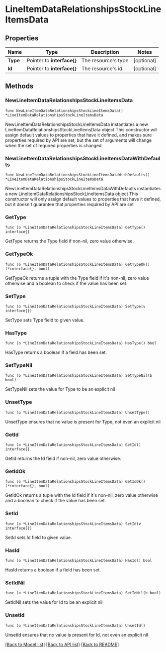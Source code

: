 # LineItemDataRelationshipsStockLineItemsData

## Properties

Name | Type | Description | Notes
------------ | ------------- | ------------- | -------------
**Type** | Pointer to **interface{}** | The resource&#39;s type | [optional] 
**Id** | Pointer to **interface{}** | The resource&#39;s id | [optional] 

## Methods

### NewLineItemDataRelationshipsStockLineItemsData

`func NewLineItemDataRelationshipsStockLineItemsData() *LineItemDataRelationshipsStockLineItemsData`

NewLineItemDataRelationshipsStockLineItemsData instantiates a new LineItemDataRelationshipsStockLineItemsData object
This constructor will assign default values to properties that have it defined,
and makes sure properties required by API are set, but the set of arguments
will change when the set of required properties is changed

### NewLineItemDataRelationshipsStockLineItemsDataWithDefaults

`func NewLineItemDataRelationshipsStockLineItemsDataWithDefaults() *LineItemDataRelationshipsStockLineItemsData`

NewLineItemDataRelationshipsStockLineItemsDataWithDefaults instantiates a new LineItemDataRelationshipsStockLineItemsData object
This constructor will only assign default values to properties that have it defined,
but it doesn't guarantee that properties required by API are set

### GetType

`func (o *LineItemDataRelationshipsStockLineItemsData) GetType() interface{}`

GetType returns the Type field if non-nil, zero value otherwise.

### GetTypeOk

`func (o *LineItemDataRelationshipsStockLineItemsData) GetTypeOk() (*interface{}, bool)`

GetTypeOk returns a tuple with the Type field if it's non-nil, zero value otherwise
and a boolean to check if the value has been set.

### SetType

`func (o *LineItemDataRelationshipsStockLineItemsData) SetType(v interface{})`

SetType sets Type field to given value.

### HasType

`func (o *LineItemDataRelationshipsStockLineItemsData) HasType() bool`

HasType returns a boolean if a field has been set.

### SetTypeNil

`func (o *LineItemDataRelationshipsStockLineItemsData) SetTypeNil(b bool)`

 SetTypeNil sets the value for Type to be an explicit nil

### UnsetType
`func (o *LineItemDataRelationshipsStockLineItemsData) UnsetType()`

UnsetType ensures that no value is present for Type, not even an explicit nil
### GetId

`func (o *LineItemDataRelationshipsStockLineItemsData) GetId() interface{}`

GetId returns the Id field if non-nil, zero value otherwise.

### GetIdOk

`func (o *LineItemDataRelationshipsStockLineItemsData) GetIdOk() (*interface{}, bool)`

GetIdOk returns a tuple with the Id field if it's non-nil, zero value otherwise
and a boolean to check if the value has been set.

### SetId

`func (o *LineItemDataRelationshipsStockLineItemsData) SetId(v interface{})`

SetId sets Id field to given value.

### HasId

`func (o *LineItemDataRelationshipsStockLineItemsData) HasId() bool`

HasId returns a boolean if a field has been set.

### SetIdNil

`func (o *LineItemDataRelationshipsStockLineItemsData) SetIdNil(b bool)`

 SetIdNil sets the value for Id to be an explicit nil

### UnsetId
`func (o *LineItemDataRelationshipsStockLineItemsData) UnsetId()`

UnsetId ensures that no value is present for Id, not even an explicit nil

[[Back to Model list]](../README.md#documentation-for-models) [[Back to API list]](../README.md#documentation-for-api-endpoints) [[Back to README]](../README.md)


